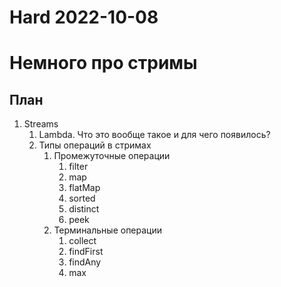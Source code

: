 # Hard 2022-10-08 #
# Немного про стримы #
## План ## 
1) Streams
   1) Lambda. Что это вообще такое и для чего появилось?
   2) Типы операций в стримах
       1) Промежуточные операции
           1) filter 
           2) map 
           3) flatMap 
           4) sorted
           5) distinct 
           6) peek 
       2) Терминальные операции 
           1) collect 
           2) findFirst 
           3) findAny 
           4) max 